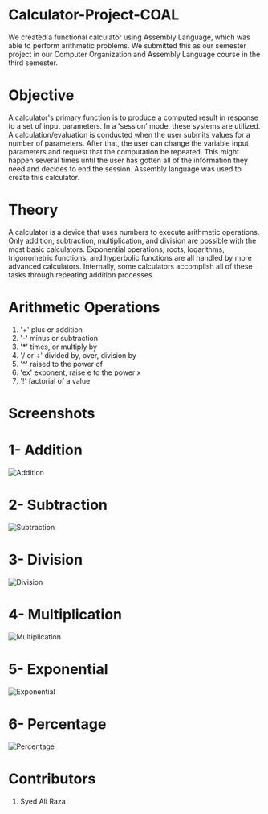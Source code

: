 # Calculator-Project-COAL
We created a functional calculator using Assembly Language, which was able to perform arithmetic problems. We submitted this as our semester project in our Computer Organization and Assembly Language course in the third semester.

# Objective
A calculator's primary function is to produce a computed result in response to a set of input parameters. In a 'session' mode, these systems are utilized. A calculation/evaluation is conducted when the user submits values for a number of parameters. After that, the user can change the variable input parameters and request that the computation be repeated. This might happen several times until the user has gotten all of the information they need and decides to end the session. Assembly language was used to create this calculator.

# Theory
A calculator is a device that uses numbers to execute arithmetic operations. Only addition, subtraction, multiplication, and division are possible with the most basic calculators. Exponential operations, roots, logarithms, trigonometric functions, and hyperbolic functions are all handled by more advanced calculators. Internally, some calculators accomplish all of these tasks through repeating addition processes.

# Arithmetic Operations
1) '+' plus or addition
2) '-' minus or subtraction
3) '*' times, or multiply by
4) '/ or ÷' divided by, over, division by
5) '^' raised to the power of
6) 'ex' exponent, raise e to the power x
7) '!' factorial of a value

# Screenshots

# 1- Addition
![Addition](https://user-images.githubusercontent.com/91963525/193454615-0615af8f-c80d-4547-a036-5aef24f37a0e.png)

# 2- Subtraction
![Subtraction](https://user-images.githubusercontent.com/91963525/193454625-c0da6647-51c8-4a68-8d4b-07616c99a7c0.png)

# 3- Division
![Division](https://user-images.githubusercontent.com/91963525/193454634-41cc1a4e-9081-4dea-bdcd-5210aebf4d1b.png)

# 4- Multiplication
![Multiplication](https://user-images.githubusercontent.com/91963525/193454638-e234db3b-6f1e-4fc0-bed1-3798cd775243.png)

# 5- Exponential
![Exponential](https://user-images.githubusercontent.com/91963525/193454646-7ef194cb-3186-4157-8f5d-44dc2c02512f.png)

# 6- Percentage
![Percentage](https://user-images.githubusercontent.com/91963525/193454653-8bb748ec-ce7b-442c-9a10-311ec2d65b28.png)

# Contributors
1) Syed Ali Raza

